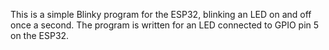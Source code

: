 This is a simple Blinky program for the ESP32, blinking an LED on and off once a second. 
The program is written for an LED connected to GPIO pin 5 on the ESP32.